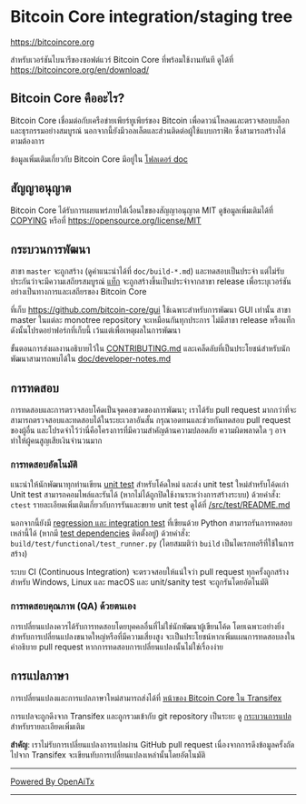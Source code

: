 Bitcoin Core integration/staging tree
=====================================

https://bitcoincore.org

สำหรับเวอร์ชันไบนารีของซอฟต์แวร์ Bitcoin Core ที่พร้อมใช้งานทันที ดูได้ที่
https://bitcoincore.org/en/download/

Bitcoin Core คืออะไร?
---------------------

Bitcoin Core เชื่อมต่อกับเครือข่ายเพียร์ทูเพียร์ของ Bitcoin เพื่อดาวน์โหลดและตรวจสอบบล็อกและธุรกรรมอย่างสมบูรณ์ นอกจากนี้ยังมีวอลเล็ตและส่วนติดต่อผู้ใช้แบบกราฟิก ซึ่งสามารถสร้างได้ตามต้องการ

ข้อมูลเพิ่มเติมเกี่ยวกับ Bitcoin Core มีอยู่ใน [โฟลเดอร์ doc](/doc)

สัญญาอนุญาต
------------

Bitcoin Core ได้รับการเผยแพร่ภายใต้เงื่อนไขของสัญญาอนุญาต MIT ดูข้อมูลเพิ่มเติมได้ที่ [COPYING](COPYING) หรือที่ https://opensource.org/license/MIT

กระบวนการพัฒนา
---------------

สาขา `master` จะถูกสร้าง (ดูคำแนะนำได้ที่ `doc/build-*.md`) และทดสอบเป็นประจำ แต่ไม่รับประกันว่าจะมีความเสถียรสมบูรณ์ [แท็ก](https://github.com/bitcoin/bitcoin/tags) จะถูกสร้างขึ้นเป็นประจำจากสาขา release เพื่อระบุเวอร์ชันอย่างเป็นทางการและเสถียรของ Bitcoin Core

ที่เก็บ https://github.com/bitcoin-core/gui ใช้เฉพาะสำหรับการพัฒนา GUI เท่านั้น สาขา master ในแต่ละ monotree repository จะเหมือนกันทุกประการ ไม่มีสาขา release หรือแท็ก ดังนั้นโปรดอย่าฟอร์กที่เก็บนี้ เว้นแต่เพื่อเหตุผลในการพัฒนา

ขั้นตอนการส่งผลงานอธิบายไว้ใน [CONTRIBUTING.md](CONTRIBUTING.md)
และเคล็ดลับที่เป็นประโยชน์สำหรับนักพัฒนาสามารถพบได้ใน [doc/developer-notes.md](doc/developer-notes.md)

การทดสอบ
---------

การทดสอบและการตรวจสอบโค้ดเป็นจุดคอขวดของการพัฒนา; เราได้รับ pull request มากกว่าที่จะสามารถตรวจสอบและทดสอบได้ในระยะเวลาอันสั้น กรุณาอดทนและช่วยกันทดสอบ pull request ของผู้อื่น และโปรดจำไว้ว่านี่คือโครงการที่มีความสำคัญด้านความปลอดภัย ความผิดพลาดใด ๆ อาจทำให้ผู้คนสูญเสียเงินจำนวนมาก

### การทดสอบอัตโนมัติ

แนะนำให้นักพัฒนาทุกท่านเขียน [unit test](src/test/README.md) สำหรับโค้ดใหม่ และส่ง unit test ใหม่สำหรับโค้ดเก่า Unit test สามารถคอมไพล์และรันได้ (หากไม่ได้ถูกปิดใช้งานระหว่างการสร้างระบบ) ด้วยคำสั่ง: `ctest` รายละเอียดเพิ่มเติมเกี่ยวกับการรันและขยาย unit test ดูได้ที่ [/src/test/README.md](/src/test/README.md)

นอกจากนี้ยังมี [regression และ integration test](/test) ที่เขียนด้วย Python
สามารถรันการทดสอบเหล่านี้ได้ (หากมี [test dependencies](/test) ติดตั้งอยู่) ด้วยคำสั่ง: `build/test/functional/test_runner.py`
(โดยสมมติว่า `build` เป็นไดเรกทอรีที่ใช้ในการสร้าง)

ระบบ CI (Continuous Integration) จะตรวจสอบให้แน่ใจว่า pull request ทุกครั้งถูกสร้างสำหรับ Windows, Linux และ macOS และ unit/sanity test จะถูกรันโดยอัตโนมัติ

### การทดสอบคุณภาพ (QA) ด้วยตนเอง

การเปลี่ยนแปลงควรได้รับการทดสอบโดยบุคคลอื่นที่ไม่ใช่นักพัฒนาผู้เขียนโค้ด โดยเฉพาะอย่างยิ่งสำหรับการเปลี่ยนแปลงขนาดใหญ่หรือที่มีความเสี่ยงสูง จะเป็นประโยชน์หากเพิ่มแผนการทดสอบลงในคำอธิบาย pull request หากการทดสอบการเปลี่ยนแปลงนั้นไม่ใช่เรื่องง่าย

การแปลภาษา
----------

การเปลี่ยนแปลงและการแปลภาษาใหม่สามารถส่งได้ที่
[หน้าของ Bitcoin Core ใน Transifex](https://www.transifex.com/bitcoin/bitcoin/)

การแปลจะถูกดึงจาก Transifex และถูกรวมเข้ากับ git repository เป็นระยะ ดู
[กระบวนการแปล](doc/translation_process.md) สำหรับรายละเอียดเพิ่มเติม

**สำคัญ**: เราไม่รับการเปลี่ยนแปลงการแปลผ่าน GitHub pull request เนื่องจากการดึงข้อมูลครั้งถัดไปจาก Transifex จะเขียนทับการเปลี่ยนแปลงเหล่านั้นโดยอัตโนมัติ

---

[Powered By OpenAiTx](https://github.com/OpenAiTx/OpenAiTx)

---